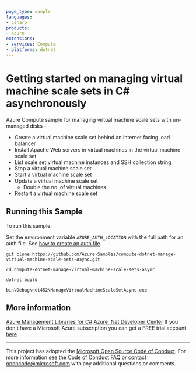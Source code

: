 ```yaml
---
page_type: sample
languages:
- csharp
products:
- azure
extensions:
- services: Compute
- platforms: dotnet
---
```


# Getting started on managing virtual machine scale sets in C# asynchronously #

 Azure Compute sample for managing virtual machine scale sets with un-managed disks -
  - Create a virtual machine scale set behind an Internet facing load balancer
  - Install Apache Web servers in virtual machines in the virtual machine scale set
  - List scale set virtual machine instances and SSH collection string
  - Stop a virtual machine scale set
  - Start a virtual machine scale set
  - Update a virtual machine scale set
    - Double the no. of virtual machines
  - Restart a virtual machine scale set


## Running this Sample ##

To run this sample:

Set the environment variable `AZURE_AUTH_LOCATION` with the full path for an auth file. See [how to create an auth file](https://github.com/Azure/azure-libraries-for-net/blob/master/AUTH.md).

    git clone https://github.com/Azure-Samples/compute-dotnet-manage-virtual-machine-scale-sets-async.git

    cd compute-dotnet-manage-virtual-machine-scale-sets-async

    dotnet build

    bin\Debug\net452\ManageVirtualMachineScaleSetAsync.exe

## More information ##

[Azure Management Libraries for C#](https://github.com/Azure/azure-sdk-for-net/tree/Fluent)
[Azure .Net Developer Center](https://azure.microsoft.com/en-us/develop/net/)
If you don't have a Microsoft Azure subscription you can get a FREE trial account [here](http://go.microsoft.com/fwlink/?LinkId=330212)

---

This project has adopted the [Microsoft Open Source Code of Conduct](https://opensource.microsoft.com/codeofconduct/). For more information see the [Code of Conduct FAQ](https://opensource.microsoft.com/codeofconduct/faq/) or contact [opencode@microsoft.com](mailto:opencode@microsoft.com) with any additional questions or comments.